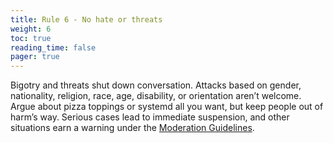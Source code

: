 ```yaml
---
title: Rule 6 - No hate or threats
weight: 6
toc: true
reading_time: false
pager: true
---
```


Bigotry and threats shut down conversation. Attacks based on gender, nationality, religion, race, age, disability, or orientation aren’t welcome. Argue about pizza toppings or systemd all you want, but keep people out of harm’s way. Serious cases lead to immediate suspension, and other situations earn a warning under the [Moderation Guidelines](/docs/policies/moderation-guidelines/).
